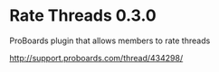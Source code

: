 Rate Threads 0.3.0
==================

ProBoards plugin that allows members to rate threads

http://support.proboards.com/thread/434298/